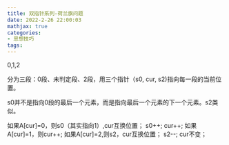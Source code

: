 ```yaml
---
title: 双指针系列-荷兰旗问题
date: 2022-2-26 22:00:03
mathjax: true
categories:
- 思想技巧
tags: 
---
```


0,1,2

分为三段：0段、未判定段、2段，用三个指针（s0, cur, s2)指向每一段的当前位置。

s0并不是指向0段的最后一个元素，而是指向最后一个元素的下一个元素。s2类似。

如果A[cur]=0，则s0（其实指向1）,cur互换位置； s0++; cur++;
如果A[cur]=1，则cur++;
如果A[cur]=2,则s2，cur互换位置； s2--; cur不变；

